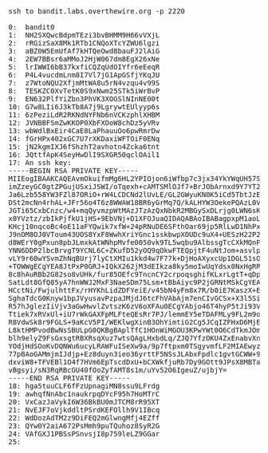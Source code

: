 <pre>
ssh to bandit.labs.overthewire.org -p 2220

0:  bandit0
1:  NH2SXQwcBdpmTEzi3bvBHMM9H66vVXjL
2:  rRGizSaX8Mk1RTb1CNQoXTcYZWU6lgzi
3:  aBZ0W5EmUfAf7kHTQeOwd8bauFJ2lAiG
4:  2EW7BBsr6aMMoJ2HjW067dm8EgX26xNe
5:  lrIWWI6bB37kxfiCQZqUdOIYfr6eEeqR
6:  P4L4vucdmLnm8I7Vl7jG1ApGSfjYKqJU
7:  z7WtoNQU2XfjmMtWA8u5rN4vzqu4v99S
8:  TESKZC0XvTetK0S9xNwm25STk5iWrBvP
9:  EN632PlfYiZbn3PhVK3XOGSlNInNE00t
10: G7w8LIi6J3kTb8A7j9LgrywtEUlyyp6s
11: 6zPeziLdR2RKNdNYFNb6nVCKzphlXHBM
12: JVNBBFSmZwKKOP0XbFXOoW8chDz5yVRv
13: wbWdlBxEir4CaE8LaPhauuOo6pwRmrDw
14: fGrHPx402xGC7U7rXKDaxiWFTOiF0ENq
15: jN2kgmIXJ6fShzhT2avhotn4Zcka6tnt
16: JQttfApK4SeyHwDlI9SXGR50qclOAil1
17: An ssh key:
-----BEGIN RSA PRIVATE KEY-----
MIIEogIBAAKCAQEAvmOkuifmMg6HL2YPIOjon6iWfbp7c3jx34YkYWqUH57SUdyJ
imZzeyGC0gtZPGujUSxiJSWI/oTqexh+cAMTSMlOJf7+BrJObArnxd9Y7YT2bRPQ
Ja6Lzb558YW3FZl87ORiO+rW4LCDCNd2lUvLE/GL2GWyuKN0K5iCd5TbtJzEkQTu
DSt2mcNn4rhAL+JFr56o4T6z8WWAW18BR6yGrMq7Q/kALHYW3OekePQAzL0VUYbW
JGTi65CxbCnzc/w4+mqQyvmzpWtMAzJTzAzQxNbkR2MBGySxDLrjg0LWN6sK7wNX
x0YVztz/zbIkPjfkU1jHS+9EbVNj+D1XFOJuaQIDAQABAoIBABagpxpM1aoLWfvD
KHcj10nqcoBc4oE11aFYQwik7xfW+24pRNuDE6SFthOar69jp5RlLwD1NhPx3iBl
J9nOM8OJ0VToum43UOS8YxF8WwhXriYGnc1sskbwpXOUDc9uX4+UESzH22P29ovd
d8WErY0gPxun8pbJLmxkAtWNhpMvfe0050vk9TL5wqbu9AlbssgTcCXkMQnPw9nC
YNN6DDP2lbcBrvgT9YCNL6C+ZKufD52yOQ9qOkwFTEQpjtF4uNtJom+asvlpmS8A
vLY9r60wYSvmZhNqBUrj7lyCtXMIu1kkd4w7F77k+DjHoAXyxcUp1DGL51sOmama
+TOWWgECgYEA8JtPxP0GRJ+IQkX262jM3dEIkza8ky5moIwUqYdsx0NxHgRRhORT
8c8hAuRBb2G82so8vUHk/fur85OEfc9TncnCY2crpoqsghifKLxrLgtT+qDpfZnx
SatLdt8GfQ85yA7hnWWJ2MxF3NaeSDm75Lsm+tBbAiyc9P2jGRNtMSkCgYEAypHd
HCctNi/FwjulhttFx/rHYKhLidZDFYeiE/v45bN4yFm8x7R/b0iE7KaszX+Exdvt
SghaTdcG0Knyw1bpJVyusavPzpaJMjdJ6tcFhVAbAjm7enCIvGCSx+X3l5SiWg0A
R57hJglezIiVjv3aGwHwvlZvtszK6zV6oXFAu0ECgYAbjo46T4hyP5tJi93V5HDi
Ttiek7xRVxUl+iU7rWkGAXFpMLFteQEsRr7PJ/lemmEY5eTDAFMLy9FL2m9oQWCg
R8VdwSk8r9FGLS+9aKcV5PI/WEKlwgXinB3OhYimtiG2Cg5JCqIZFHxD6MjEGOiu
L8ktHMPvodBwNsSBULpG0QKBgBAplTfC1HOnWiMGOU3KPwYWt0O6CdTkmJOmL8Ni
blh9elyZ9FsGxsgtRBXRsqXuz7wtsQAgLHxbdLq/ZJQ7YfzOKU4ZxEnabvXnvWkU
YOdjHdSOoKvDQNWu6ucyLRAWFuISeXw9a/9p7ftpxm0TSgyvmfLF2MIAEwyzRqaM
77pBAoGAMmjmIJdjp+Ez8duyn3ieo36yrttF5NSsJLAbxFpdlc1gvtGCWW+9Cq0b
dxviW8+TFVEBl1O4f7HVm6EpTscdDxU+bCXWkfjuRb7Dy9GOtt9JPsX8MBTakzh3
vBgsyi/sN3RqRBcGU40fOoZyfAMT8s1m/uYv52O6IgeuZ/ujbjY=
-----END RSA PRIVATE KEY-----
18: hga5tuuCLF6fFzUpnagiMN8ssu9LFrdg
19: awhqfNnAbc1naukrpqDYcF95h7HoMTrC
20: VxCazJaVykI6W36BkBU0mJTCM8rR95XT
21: NvEJF7oVjkddltPSrdKEFOllh9V1IBcq
22: WdDozAdTM2z9DiFEQ2mGlwngMfj4EZff
23: QYw0Y2aiA672PsMmh9puTQuhoz8SyR2G
24: VAfGXJ1PBSsPSnvsjI8p759leLZ9GGar
25: 



</pre>
